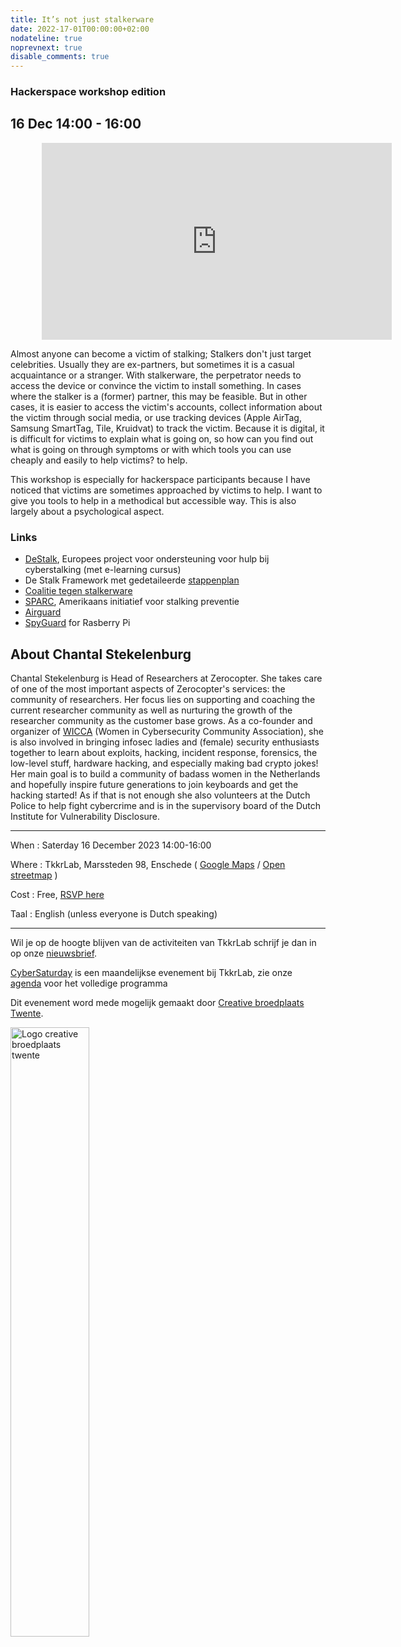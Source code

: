 ```yaml
---
title: It’s not just stalkerware
date: 2022-17-01T00:00:00+02:00
nodateline: true
noprevnext: true
disable_comments: true
---
```

###  Hackerspace workshop edition

## 16 Dec 14:00 - 16:00 ##

<iframe style="margin: 0px 10%;" width="560" height="315" src="https://www.youtube.com/embed/BmDJHjlQPkk" title="YouTube video player" frameborder="0" allow="accelerometer; autoplay; clipboard-write; encrypted-media; gyroscope; picture-in-picture" allowfullscreen></iframe>



Almost anyone can become a victim of stalking; Stalkers don't just target celebrities. Usually they are ex-partners, but sometimes it is a casual acquaintance or a stranger. With stalkerware, the perpetrator needs to access the device or convince the victim to install something. In cases where the stalker is a (former) partner, this may be feasible. But in other cases, it is easier to access the victim's accounts, collect information about the victim through social media, or use tracking devices (Apple AirTag, Samsung SmartTag, Tile, Kruidvat) to track the victim. Because it is digital, it is difficult for victims to explain what is going on, so how can you find out what is going on through symptoms or with which tools you can use cheaply and easily to help victims? to help.

This workshop is especially for hackerspace participants because I have noticed that victims are sometimes approached by victims to help. I want to give you tools to help in a methodical but accessible way. This is also largely about a psychological aspect.

### Links 

* [DeStalk](https://www.work-with-perpetrators.eu/destalk), Europees project voor ondersteuning voor hulp bij cyberstalking (met e-learning cursus) 
 * De Stalk Framework met gedetaileerde [stappenplan](https://www.work-with-perpetrators.eu/fileadmin/WWP_Network/redakteure/Projects/DeStalk/DeStalk_Toolkit_survivors_EN_221227_web.pdf)
* [Coalitie tegen stalkerware](https://stopstalkerware.org)
* [SPARC](http://stalkingawareness.org/), Amerikaans initiatief voor stalking preventie  
* [Airguard](https://github.com/seemoo-lab/AirGuard)
* [SpyGuard](https://github.com/SpyGuard) for Rasberry Pi



## About Chantal Stekelenburg 

Chantal Stekelenburg is Head of Researchers at Zerocopter. She takes care of one of the most important aspects of Zerocopter's services: the community of researchers. Her focus lies on supporting and coaching the current researcher community as well as nurturing the growth of the researcher community as the customer base grows. As a co-founder and organizer of [WICCA](https://wiccon.nl/) (Women in Cybersecurity Community Association), she is also involved in bringing infosec ladies and (female) security enthusiasts together to learn about exploits, hacking, incident response, forensics, the low-level stuff, hardware hacking, and especially making bad crypto jokes! Her main goal is to build a community of badass women in the Netherlands and hopefully inspire future generations to join keyboards and get the hacking started! As if that is not enough she also volunteers at the Dutch Police to help fight cybercrime and is in the supervisory board of the Dutch Institute for Vulnerability Disclosure.

<hr>

When : Saterday 16 December 2023 14:00-16:00

Where : TkkrLab, Marssteden 98, Enschede ( [Google Maps](https://www.google.com/maps/place/TkkrLab/@52.2162911,6.8203277,19z/data=!4m8!1m2!3m1!2sTkkrLab!3m4!1s0x47b8146d5a073413:0x19afd02a9c840a4!8m2!3d52.216342!4d6.8205508) / [Open streetmap](https://www.openstreetmap.org/search?query=marssteden%2098%2Censchede#map=19/52.21634/6.82055) )


Cost : Free, [RSVP here](https://tickets.tkkrlab.space/TkkrLab/ll7vu/)

Taal : English (unless everyone is Dutch speaking)

<hr>

Wil je op de hoogte blijven van de activiteiten van TkkrLab schrijf je dan in op onze [nieuwsbrief](http://eepurl.com/gLxrLD).

[CyberSaturday](/cybersaturdays/cybersaturday/) is een maandelijkse evenement bij TkkrLab, zie onze [agenda](/agenda/) voor het volledige programma

Dit evenement word mede mogelijk gemaakt door [Creative broedplaats Twente](http://www.creatievebroedplaatsentwente.nl/).

<img width=50% src="/images/Logo-Creatieve-Broedplaatsen-Twente.jpg"  alt="Logo creative broedplaats twente">

